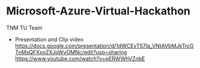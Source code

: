 # Microsoft-Azure-Virtual-Hackathon
TNM TU Team

* Presentation and Clip video
https://docs.google.com/presentation/d/1dWCEvT57la_VNtAVbMJkTrcGTnMsQFXxo2XJoWvGMNc/edit?usp=sharing
https://www.youtube.com/watch?v=pERWWhVZnbE
